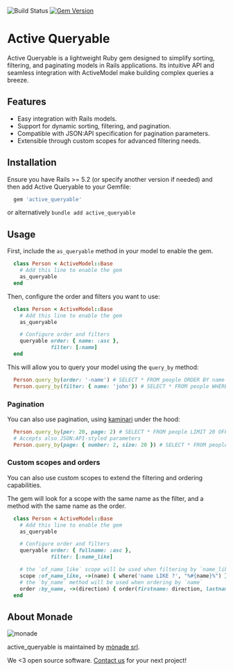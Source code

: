![Build Status](https://github.com/monade/active-queryable/actions/workflows/test.yml/badge.svg)
[![Gem Version](https://badge.fury.io/rb/active_queryable.svg)](https://badge.fury.io/rb/active_queryable)

# Active Queryable

Active Queryable is a lightweight Ruby gem designed to simplify sorting, filtering, and paginating models in Rails applications. Its intuitive API and seamless integration with ActiveModel make building complex queries a breeze.

## Features
* Easy integration with Rails models.
* Support for dynamic sorting, filtering, and pagination.
* Compatible with JSON:API specification for pagination parameters.
* Extensible through custom scopes for advanced filtering needs.


## Installation

Ensure you have Rails >= 5.2 (or specify another version if needed) and then add Active Queryable to your Gemfile:

```ruby
  gem 'active_queryable'
```

or alternatively `bundle add active_queryable`

## Usage

First, include the `as_queryable` method in your model to enable the gem.

```ruby
  class Person < ActiveModel::Base
    # Add this line to enable the gem
    as_queryable
  end
```


Then, configure the order and filters you want to use:

```ruby
  class Person < ActiveModel::Base
    # Add this line to enable the gem
    as_queryable

    # Configure order and filters
    queryable order: { name: :asc },
              filter: [:name]
  end
```

This will allow you to query your model using the `query_by` method:

```ruby
  Person.query_by(order: '-name') # SELECT * FROM people ORDER BY name DESC LIMIT 25
  Person.query_by(filter: { name: 'john'}) # SELECT * FROM people WHERE people.name = 'john' LIMIT 25
```

### Pagination
You can also use pagination, using [kaminari](https://github.com/kaminari/kaminari) under the hood:

```ruby
  Person.query_by(per: 20, page: 2) # SELECT * FROM people LIMIT 20 OFFSET 20
  # Accepts also JSON:API-styled parameters
  Person.query_by(page: { number: 2, size: 20 }) # SELECT * FROM people LIMIT 20 OFFSET 20
```

### Custom scopes and orders
You can also use custom scopes to extend the filtering and ordering capabilities.

The gem will look for a scope with the same name as the filter, and a method with the same name as the order.

```ruby
  class Person < ActiveModel::Base
    # Add this line to enable the gem
    as_queryable

    # Configure order and filters
    queryable order: { fullname: :asc },
              filter: [:name_like]

    # the `of_name_like` scope will be used when filtering by `name_like`
    scope :of_name_like, ->(name) { where('name LIKE ?', "%#{name}%") }
    # the `by_name` method will be used when ordering by `name`
    order :by_name, ->(direction) { order(firstname: direction, lastname: direction) }
  end
```

About Monade
----------------

![monade](https://monade.io/wp-content/uploads/2023/02/logo-monade.svg)

active_queryable is maintained by [mònade srl](https://monade.io).

We <3 open source software. [Contact us](https://monade.io/en/contact-us/) for your next project!
